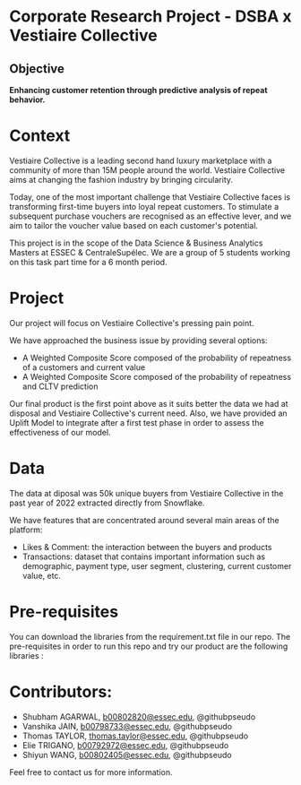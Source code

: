 # Corporate Research Project - DSBA x  Vestiaire Collective

## Objective 

**Enhancing customer retention through predictive analysis of repeat behavior.**

# Context 

Vestiaire Collective is a leading second hand luxury marketplace with a community of more than 15M people around the world. Vestiaire Collective aims at changing the fashion industry by bringing circularity.

Today, one of the most important challenge that Vestiaire Collective faces is transforming first-time buyers into loyal repeat customers.
To stimulate a subsequent purchase vouchers are recognised as an effective lever, and we aim to tailor the voucher value based on each customer's potential.

This project is in the scope of the Data Science & Business Analytics Masters at ESSEC & CentraleSupélec. 
We are a group of 5 students working on this task part time for a 6 month period. 

# Project

Our project will focus on Vestiaire Collective's pressing pain point.

We have approached the business issue by providing several options:
- A Weighted Composite Score composed of the probability of repeatness of a customers and current value 
- A Weighted Composite Score composed of the probability of repeatness and CLTV prediction 

Our final product is the first point above as it suits better the data we had at disposal and Vestiaire Collective's current need.
Also, we have provided an Uplift Model to integrate after a first test phase in order to assess the effectiveness of our model.

# Data 

The data at diposal was 50k unique buyers from Vestiaire Collective in the past year of 2022 extracted directly from Snowflake.

We have features that are concentrated around several main areas of the platform:
- Likes & Comment: the interaction between the buyers and products
- Transactions: dataset that contains important information such as demographic, payment type, user segment, clustering, current customer value, etc. 

# Pre-requisites 

You can download the libraries from the requirement.txt file in our repo. 
The pre-requisites in order to run this repo and try our product are the following libraries :

# Contributors:

- Shubham AGARWAL,  b00802820@essec.edu, @githubpseudo
- Vanshika JAIN, b00798733@essec.edu, @githubpseudo
- Thomas TAYLOR, thomas.taylor@essec.edu, @githubpseudo
- Elie TRIGANO, b00792972@essec.edu,  @githubpseudo
- Shiyun WANG, b00802405@essec.edu, @githubpseudo

Feel free to contact us for more information.





